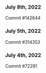 ### July 8th, 2022

Commit #142644

### July 5th, 2022

Commit #314353


### July 4th, 2022

Commit #72281
